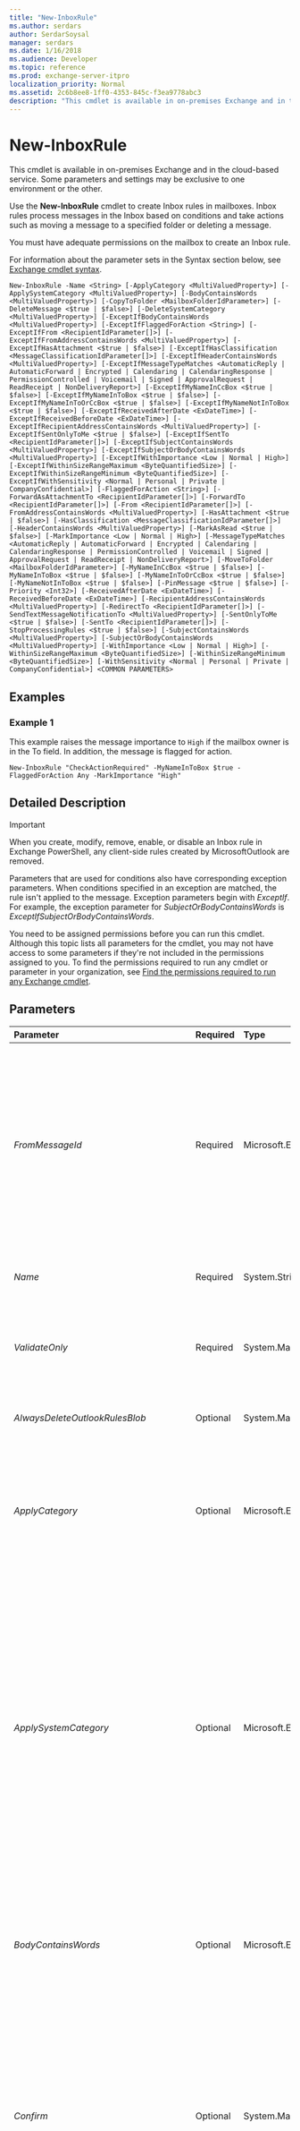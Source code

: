 ```yaml
---
title: "New-InboxRule"
ms.author: serdars
author: SerdarSoysal
manager: serdars
ms.date: 1/16/2018
ms.audience: Developer
ms.topic: reference
ms.prod: exchange-server-itpro
localization_priority: Normal
ms.assetid: 2c6b8ee8-1ff0-4353-845c-f3ea9778abc3
description: "This cmdlet is available in on-premises Exchange and in the cloud-based service. Some parameters and settings may be exclusive to one environment or the other."
---
```


# New-InboxRule

This cmdlet is available in on-premises Exchange and in the cloud-based service. Some parameters and settings may be exclusive to one environment or the other. 
  
Use the **New-InboxRule** cmdlet to create Inbox rules in mailboxes. Inbox rules process messages in the Inbox based on conditions and take actions such as moving a message to a specified folder or deleting a message.
  
You must have adequate permissions on the mailbox to create an Inbox rule.
  
For information about the parameter sets in the Syntax section below, see [Exchange cmdlet syntax](https://technet.microsoft.com/library/bb123552.aspx). 
  
```
New-InboxRule -Name <String> [-ApplyCategory <MultiValuedProperty>] [-ApplySystemCategory <MultiValuedProperty>] [-BodyContainsWords <MultiValuedProperty>] [-CopyToFolder <MailboxFolderIdParameter>] [-DeleteMessage <$true | $false>] [-DeleteSystemCategory <MultiValuedProperty>] [-ExceptIfBodyContainsWords <MultiValuedProperty>] [-ExceptIfFlaggedForAction <String>] [-ExceptIfFrom <RecipientIdParameter[]>] [-ExceptIfFromAddressContainsWords <MultiValuedProperty>] [-ExceptIfHasAttachment <$true | $false>] [-ExceptIfHasClassification <MessageClassificationIdParameter[]>] [-ExceptIfHeaderContainsWords <MultiValuedProperty>] [-ExceptIfMessageTypeMatches <AutomaticReply | AutomaticForward | Encrypted | Calendaring | CalendaringResponse | PermissionControlled | Voicemail | Signed | ApprovalRequest | ReadReceipt | NonDeliveryReport>] [-ExceptIfMyNameInCcBox <$true | $false>] [-ExceptIfMyNameInToBox <$true | $false>] [-ExceptIfMyNameInToOrCcBox <$true | $false>] [-ExceptIfMyNameNotInToBox <$true | $false>] [-ExceptIfReceivedAfterDate <ExDateTime>] [-ExceptIfReceivedBeforeDate <ExDateTime>] [-ExceptIfRecipientAddressContainsWords <MultiValuedProperty>] [-ExceptIfSentOnlyToMe <$true | $false>] [-ExceptIfSentTo <RecipientIdParameter[]>] [-ExceptIfSubjectContainsWords <MultiValuedProperty>] [-ExceptIfSubjectOrBodyContainsWords <MultiValuedProperty>] [-ExceptIfWithImportance <Low | Normal | High>] [-ExceptIfWithinSizeRangeMaximum <ByteQuantifiedSize>] [-ExceptIfWithinSizeRangeMinimum <ByteQuantifiedSize>] [-ExceptIfWithSensitivity <Normal | Personal | Private | CompanyConfidential>] [-FlaggedForAction <String>] [-ForwardAsAttachmentTo <RecipientIdParameter[]>] [-ForwardTo <RecipientIdParameter[]>] [-From <RecipientIdParameter[]>] [-FromAddressContainsWords <MultiValuedProperty>] [-HasAttachment <$true | $false>] [-HasClassification <MessageClassificationIdParameter[]>] [-HeaderContainsWords <MultiValuedProperty>] [-MarkAsRead <$true | $false>] [-MarkImportance <Low | Normal | High>] [-MessageTypeMatches <AutomaticReply | AutomaticForward | Encrypted | Calendaring | CalendaringResponse | PermissionControlled | Voicemail | Signed | ApprovalRequest | ReadReceipt | NonDeliveryReport>] [-MoveToFolder <MailboxFolderIdParameter>] [-MyNameInCcBox <$true | $false>] [-MyNameInToBox <$true | $false>] [-MyNameInToOrCcBox <$true | $false>] [-MyNameNotInToBox <$true | $false>] [-PinMessage <$true | $false>] [-Priority <Int32>] [-ReceivedAfterDate <ExDateTime>] [-ReceivedBeforeDate <ExDateTime>] [-RecipientAddressContainsWords <MultiValuedProperty>] [-RedirectTo <RecipientIdParameter[]>] [-SendTextMessageNotificationTo <MultiValuedProperty>] [-SentOnlyToMe <$true | $false>] [-SentTo <RecipientIdParameter[]>] [-StopProcessingRules <$true | $false>] [-SubjectContainsWords <MultiValuedProperty>] [-SubjectOrBodyContainsWords <MultiValuedProperty>] [-WithImportance <Low | Normal | High>] [-WithinSizeRangeMaximum <ByteQuantifiedSize>] [-WithinSizeRangeMinimum <ByteQuantifiedSize>] [-WithSensitivity <Normal | Personal | Private | CompanyConfidential>] <COMMON PARAMETERS>

```

## Examples
<a name="Examples"> </a>

### Example 1

This example raises the message importance to  `High` if the mailbox owner is in the To field. In addition, the message is flagged for action.
  
```
New-InboxRule "CheckActionRequired" -MyNameInToBox $true -FlaggedForAction Any -MarkImportance "High"
```

## Detailed Description
<a name="DetailedDescription"> </a>

> [!IMPORTANT]
> When you create, modify, remove, enable, or disable an Inbox rule in Exchange PowerShell, any client-side rules created by MicrosoftOutlook are removed. 
  
Parameters that are used for conditions also have corresponding exception parameters. When conditions specified in an exception are matched, the rule isn't applied to the message. Exception parameters begin with _ExceptIf_. For example, the exception parameter for _SubjectOrBodyContainsWords_ is _ExceptIfSubjectOrBodyContainsWords_.
  
You need to be assigned permissions before you can run this cmdlet. Although this topic lists all parameters for the cmdlet, you may not have access to some parameters if they're not included in the permissions assigned to you. To find the permissions required to run any cmdlet or parameter in your organization, see [Find the permissions required to run any Exchange cmdlet](https://technet.microsoft.com/library/mt432940.aspx).
  
## Parameters
<a name="DetailedDescription"> </a>

|**Parameter**|**Required**|**Type**|**Description**|
|:-----|:-----|:-----|:-----|
| _FromMessageId_ <br/> |Required  <br/> |Microsoft.Exchange.Configuration.Tasks.MailboxStoreObjectIdParameter  <br/> | The _FromMessageId_ parameter specifies the message that's used to create the Inbox rule. The rule is based on the properties of the message. You identify the message by its Base64-encoded **StoreObjectId** property value. For example: <br/>  MailboxId\StoreObjectId <br/>  StoreObjectId <br/>  When you use this parameter to create an Inbox rule, the following message properties are used in the rule: <br/> **Subject**: The message subject is added to the **SubjectContainsWords** condition. <br/> **From**: The message sender is added to the **From** condition. <br/> **To** and **Cc**: Recipients in the To and Cc fields are added to the **SentTo** condition. <br/> |
| _Name_ <br/> |Required  <br/> |System.String  <br/> |The _Name_ parameter specifies the name of the Inbox rule. The maximum length is 64 characters. If the value contains spaces, enclose the value in quotation marks ("). <br/> |
| _ValidateOnly_ <br/> |Required  <br/> |System.Management.Automation.SwitchParameter  <br/> |The _ValidateOnly_ switch tells the cmdlet to evaluate the conditions and requirements necessary to perform the operation and then reports whether the operation will succeed or fail. No changes are made when the _ValidateOnly_ switch is used. <br/> |
| _AlwaysDeleteOutlookRulesBlob_ <br/> |Optional  <br/> |System.Management.Automation.SwitchParameter  <br/> |The _AlwaysDeleteOutlookRulesBlob_ parameter suppresses a warning that end users or administrators get if they use Outlook Web App or Windows PowerShell to modify Inbox rules. <br/> |
| _ApplyCategory_ <br/> |Optional  <br/> |Microsoft.Exchange.Data.MultiValuedProperty  <br/> |The _ApplyCategory_ parameter specifies an action for the Inbox rule that applies the specified category to messages. A valid value is any text value that you want to define as a category. You can specify multiple categories separated by commas. If the value contains spaces, enclose the value in quotation marks ("). <br/> The categories that you specify for this parameter are defined in the mailbox (they aren't shared between mailboxes).  <br/> |
| _ApplySystemCategory_ <br/> |Optional  <br/> |Microsoft.Exchange.Data.MultiValuedProperty  <br/> | The _ApplySystemCategory_parameter specifies an action for the Inbox rule that applies the specified system category to messages. System categories are available to all mailboxes in the organization. Valid values are:  <br/>  `NotDefined` <br/>  `Bills` <br/>  `Document` <br/>  `DocumentPlus` <br/>  `Event` <br/>  `Family` <br/>  `File` <br/>  `Flight` <br/>  `FromContact` <br/>  `Important` <br/>  `LiveView` <br/>  `Lodging` <br/>  `MailingList` <br/>  `Newsletter` <br/>  `Photo` <br/>  `Purchase` <br/>  `RentalCar` <br/>  `RestaurantReservation` <br/>  `RetiredPromotion` <br/>  `ShippingNotification` <br/>  `Shopping` <br/>  `SocialUpdate` <br/>  `Travel` <br/>  `Video` <br/>  You can specify multiple values separated by commas. <br/> |
| _BodyContainsWords_ <br/> |Optional  <br/> |Microsoft.Exchange.Data.MultiValuedProperty  <br/> |The _BodyContainsWords_ parameter specifies a condition for the Inbox rule that looks for the specified words or phrases in the body of messages. <br/> If the phrase contains spaces, you need to enclose the value in quotation marks. You can specify multiple values separated by commas.  <br/> The corresponding exception parameter to this condition is _ExceptIfBodyContainsWords_.  <br/> |
| _Confirm_ <br/> |Optional  <br/> |System.Management.Automation.SwitchParameter  <br/> | The _Confirm_ switch specifies whether to show or hide the confirmation prompt. How this switch affects the cmdlet depends on if the cmdlet requires confirmation before proceeding. <br/>  Destructive cmdlets (for example, **Remove-\*** cmdlets) have a built-in pause that forces you to acknowledge the command before proceeding. For these cmdlets, you can skip the confirmation prompt by using this exact syntax: `-Confirm:$false`.  <br/>  Most other cmdlets (for example, **New-\*** and **Set-\*** cmdlets) don't have a built-in pause. For these cmdlets, specifying the _Confirm_ switch without a value introduces a pause that forces you acknowledge the command before proceeding. <br/> |
| _CopyToFolder_ <br/> |Optional  <br/> |Microsoft.Exchange.Configuration.Tasks.MailboxFolderIdParameter  <br/> |The _CopyToFolder_ parameter specifies an action for the Inbox rule that copies messages to the specified mailbox folder. You can specify the existing folder by name, or by the store object ID and a path string (for example, `\Inbox\Personal`).  <br/> |
| _DeleteMessage_ <br/> |Optional  <br/> |System.Boolean  <br/> | The _DeleteMessage_ parameter specifies an action for the Inbox rule that sends messages to the Deleted Items folder. Valid values are: <br/>  `$true`: Messages that match the conditions of the rule are moved to the Deleted Items folder.  <br/>  `$false`: The action isn't used.  <br/> |
| _DeleteSystemCategory_ <br/> |Optional  <br/> |Microsoft.Exchange.Data.MultiValuedProperty  <br/> | The _DeleteSystemCategory_ parameter specifies an action for the Inbox rule that deletes the specified system category from messages. System categories are available to all mailboxes in the organization. Valid values are: <br/>  `NotDefined` <br/>  `Bills` <br/>  `Document` <br/>  `DocumentPlus` <br/>  `Event` <br/>  `Family` <br/>  `File` <br/>  `Flight` <br/>  `FromContact` <br/>  `Important` <br/>  `LiveView` <br/>  `Lodging` <br/>  `MailingList` <br/>  `Newsletter` <br/>  `Photo` <br/>  `Purchase` <br/>  `RentalCar` <br/>  `RestaurantReservation` <br/>  `RetiredPromotion` <br/>  `ShippingNotification` <br/>  `Shopping` <br/>  `SocialUpdate` <br/>  `Travel` <br/>  `Video` <br/>  You can specify multiple values separated by commas. <br/> |
| _DomainController_ <br/> |Optional  <br/> |Microsoft.Exchange.Data.Fqdn  <br/> |This parameter is available only in on-premises Exchange.  <br/> The _DomainController_ parameter specifies the domain controller that's used by this cmdlet to read data from or write data to Active Directory. You identify the domain controller by its fully qualified domain name (FQDN). For example, `dc01.contoso.com`.  <br/> |
| _ExceptIfBodyContainsWords_ <br/> |Optional  <br/> |Microsoft.Exchange.Data.MultiValuedProperty  <br/> |The _ExceptIfBodyContainsWords_ parameter specifies an exception for the Inbox rule that looks for the specified words or phrases in the body of messages. <br/> If the phrase contains spaces, you need to enclose the value in quotation marks. You can specify multiple values separated by commas.  <br/> The corresponding condition parameter to this exception is _BodyContainsWords_.  <br/> |
| _ExceptIfFlaggedForAction_ <br/> |Optional  <br/> |System.String  <br/> | The _ExceptIfFlaggedForAction_ parameter specifies an exception for the Inbox rule that looks messages with the specified message flag. Valid values are: <br/>  `Any` <br/>  `Call` <br/>  `DoNotForward` <br/>  `FollowUp` <br/>  `ForYourInformation` <br/>  `Forward` <br/>  `NoResponseNecessary` <br/>  `Read` <br/>  `Reply` <br/>  `ReplyToAll` <br/>  `Review` <br/>  The corresponding condition parameter to this exception is _FlaggedForAction_.  <br/> |
| _ExceptIfFrom_ <br/> |Optional  <br/> |Microsoft.Exchange.Configuration.Tasks.RecipientIdParameter[]  <br/> | The _ExceptIfFrom_ parameter specifies an exception for the Inbox rule that looks for the specified sender in messages. You can use any value that uniquely identifies the sender. For example: <br/>  For example: <br/>  Name <br/>  Display name <br/>  Alias <br/>  Distinguished name (DN) <br/>  Canonical DN <br/>  Email address <br/>  GUID <br/>  You can specify multiple senders separated by commas <br/>  The corresponding condition parameter to this exception is _From_.  <br/> |
| _ExceptIfFromAddressContainsWords_ <br/> |Optional  <br/> |Microsoft.Exchange.Data.MultiValuedProperty  <br/> |The _ExceptIfFromAddressContainsWords_ parameter specifies an exception for the Inbox rule that looks for messages where the specified words are in the sender's email address. <br/> You can specify multiple values separated by commas.  <br/> The corresponding condition parameter to this exception is _FromAddressContainsWords_.  <br/> |
| _ExceptIfFromSubscription_ <br/> |Optional  <br/> |Microsoft.Exchange.Transport.Sync.Common.Subscription.AggregationSubscriptionIdentity[]  <br/> |This parameter is available only in the cloud-based service.  <br/> The _ExceptIfFromSubscription_ parameter specifies an exception for the Inbox rule that looks for messages received from subscriptions (for example, POP or IMAP subscriptions). You can identify the subscription by using the **Get-Subscription** cmdlet. <br/> The corresponding condition parameter to this exception is _FromSubscription_.  <br/> |
| _ExceptIfHasAttachment_ <br/> |Optional  <br/> |System.Boolean  <br/> | The _ExceptIfHasAttachment_ parameter specifies an exception for the Inbox rule that looks for messages with attachments. Valid values are: <br/>  `$true`: The rule action isn't applied to messages that have attachments.  <br/>  `$false`: The exception isn't used.  <br/>  The corresponding condition parameter to this exception is _HasAttachment_.  <br/> |
| _ExceptIfHasClassification_ <br/> |Optional  <br/> |Microsoft.Exchange.Configuration.Tasks.MessageClassificationIdParameter[]  <br/> |The _ExceptIfHasClassification_ parameter specifies an exception for the Inbox rule that looks for messages with the specified message classification. You can find message classifications by using the **Get-MessageClassification** cmdlet. You can specify multiple message classifications separated by commas. <br/> The corresponding condition parameter to this exception is _HasClassification_.  <br/> |
| _ExceptIfHeaderContainsWords_ <br/> |Optional  <br/> |Microsoft.Exchange.Data.MultiValuedProperty  <br/> |The _HeaderContainsWords_ parameter specifies an exception for the Inbox rule that looks for the specified words or phrases in the header fields of messages. <br/> If the phrase contains spaces, you need to enclose the value in quotation marks. You can specify multiple values separated by commas.  <br/> The corresponding condition parameter to this exception is _HeaderContainsWords_.  <br/> |
| _ExceptIfMessageTypeMatches_ <br/> |Optional  <br/> |Microsoft.Exchange.Data.Storage.InboxRuleMessageType  <br/> | The _ExceptIfMessageTypeMatches_ parameter specifies an exception for the Inbox rule that looks for messages of the specified type. Valid values are: <br/>  `AutomaticReply` <br/>  `AutomaticForward` <br/>  `Encrypted` <br/>  `Calendaring` <br/>  `CalendaringResponse` <br/>  `PermissionControlled` <br/>  `Voicemail` <br/>  `Signed` <br/>  `ApprovalRequest` <br/>  `ReadReceipt` <br/>  `NonDeliveryReport` <br/>  The corresponding condition parameter to this exception is _MessageTypeMatches_.  <br/> |
| _ExceptIfMyNameInCcBox_ <br/> |Optional  <br/> |System.Boolean  <br/> | The _ExceptIfMyNameInCcBox_ parameter specifies an exception for the Inbox rule that looks for messages where the mailbox owner is in the Cc field. Valid values are: <br/>  `$true`: The rule action isn't applied to messages where the mailbox owner is in the Cc field.  <br/>  `$false`: The exception isn't used.  <br/>  The corresponding condition parameter to this exception is _MyNameInCcBox_.  <br/> |
| _ExceptIfMyNameInToBox_ <br/> |Optional  <br/> |System.Boolean  <br/> | The _ExceptIfMyNameInToBox_ parameter specifies an exception for the Inbox rule that looks for messages where the mailbox owner is in the To field. Valid values are: <br/>  `$true`: The rule action isn't applied to messages where the mailbox owner is in the To field.  <br/>  `$false`: The exception isn't used.  <br/>  The corresponding condition parameter to this exception is _MyNameInToBox_.  <br/> |
| _ExceptIfMyNameInToOrCcBox_ <br/> |Optional  <br/> |System.Boolean  <br/> | The _ExceptIfMyNameInToOrCcBox_ parameter specifies an exception for the Inbox rule that looks for messages where the mailbox owner is in the To or Cc fields Valid values are. <br/>  `$true`: The rule action isn't applied to messages where the mailbox owner is in the To or Cc fields.  <br/>  `$false`: The exception isn't used.  <br/>  The corresponding condition parameter to this exception is _MyNameInToOrCcBox_.  <br/> |
| _ExceptIfMyNameNotInToBox_ <br/> |Optional  <br/> |System.Boolean  <br/> | The _ExceptIfMyNameNotInToBox_ parameter specifies an exception for the Inbox rule that looks for messages where the mailbox owner isn't in the To field. Valid values are: <br/>  `$true`: The rule action isn't applied to messages where the mailbox owner isn't in the To field.  <br/>  `$false`: The exception isn't used.  <br/>  The corresponding condition parameter to this exception is _MyNameNotInToBox_.  <br/> |
| _ExceptIfReceivedAfterDate_ <br/> |Optional  <br/> |Microsoft.Exchange.ExchangeSystem.ExDateTime  <br/> |The _ExceptIfReceivedAfterDate_ parameter specifies an exception for the Inbox rule that looks for messages received after the specified date. <br/> Use the short date format that's defined in the **Regional Options** settings on the computer where you're running the command. For example, if the computer is configured to use the short date format _mm_/ _dd_/ _yyyy_, enter 09/01/2015 to specify September 1, 2015. You can enter the date only, or you can enter the date and time of day. If you enter the date and time of day, enclose the value in quotation marks ("), for example,"09/01/2015 5:00 PM".  <br/> The corresponding condition parameter to this exception is _ReceivedAfterDate_.  <br/> |
| _ExceptIfReceivedBeforeDate_ <br/> |Optional  <br/> |Microsoft.Exchange.ExchangeSystem.ExDateTime  <br/> |The _ExceptIfReceivedBeforeDate_ parameter specifies an exception for the Inbox rule that looks for messages received before the specified date. <br/> Use the short date format that's defined in the **Regional Options** settings on the computer where you're running the command. For example, if the computer is configured to use the short date format _mm_/ _dd_/ _yyyy_, enter 09/01/2015 to specify September 1, 2015. You can enter the date only, or you can enter the date and time of day. If you enter the date and time of day, enclose the value in quotation marks ("), for example,"09/01/2015 5:00 PM".  <br/> The corresponding condition parameter to this exception is _ReceivedBeforeDate_.  <br/> |
| _ExceptIfRecipientAddressContainsWords_ <br/> |Optional  <br/> |Microsoft.Exchange.Data.MultiValuedProperty  <br/> |The _ExceptIfRecipientAddressContainsWords_ parameter specifies an exception for the Inbox rule that looks for messages where the specified words are in recipient email addresses. <br/> You can specify multiple values separated by commas.  <br/> The corresponding condition parameter to this exception is _RecipientAddressContainsWords_.  <br/> |
| _ExceptIfSentOnlyToMe_ <br/> |Optional  <br/> |System.Boolean  <br/> | The _ExceptIfSentOnlyToMe_ parameter specifies an exception for the Inbox rule that looks for messages where the only recipient is the mailbox owner. Valid values are: <br/>  `$true`: The rule action isn't applied to messages where the mailbox owner is the only recipient.  <br/>  `$false`: The exception isn't used.  <br/>  The corresponding condition parameter to this exception is _SentOnlyToMe_.  <br/> |
| _ExceptIfSentTo_ <br/> |Optional  <br/> |Microsoft.Exchange.Configuration.Tasks.RecipientIdParameter[]  <br/> | The _ExceptIfSentTo_ parameter specifies an exception that looks for recipients in messages. You can use any value that uniquely identifies the recipient. For example: <br/>  Name <br/>  Distinguished name (DN) <br/>  Display name <br/>  Email address <br/>  GUID <br/>  To enter multiple values, use the following syntax: `<value1>,<value2>,...<valueX>`. If the values contain spaces or otherwise require quotation marks, use the following syntax:  `"<value1>","<value2>",..."<valueX>"`.  <br/>  The corresponding condition parameter to this exception is _SentTo_.  <br/> |
| _ExceptIfSubjectContainsWords_ <br/> |Optional  <br/> |Microsoft.Exchange.Data.MultiValuedProperty  <br/> |The _ExceptIfSubjectContainsWords_ parameter specifies an exception for the Inbox rule that looks for the specified words or phrases in the Subject field of messages. <br/> If the phrase contains spaces, you need to enclose the value in quotation marks. You can specify multiple values separated by commas.  <br/> The corresponding condition parameter to this exception is _SubjectContainsWords_.  <br/> |
| _ExceptIfSubjectOrBodyContainsWords_ <br/> |Optional  <br/> |Microsoft.Exchange.Data.MultiValuedProperty  <br/> |The _ExceptIfSubjectOrBodyContainsWords_ parameter specifies an exception for the Inbox rule that looks for the specified words or phrases in the Subject field or body of messages. <br/> If the phrase contains spaces, you need to enclose the value in quotation marks. You can specify multiple values separated by commas.  <br/> The corresponding condition parameter to this exception is _ExceptIfSubjectOrBodyContainsWords_.  <br/> |
| _ExceptIfWithImportance_ <br/> |Optional  <br/> |Microsoft.Exchange.Data.Storage.Importance  <br/> | The _ExceptIfWithImportance_ parameter specifies an exception for the Inbox rule that looks for messages with the specified importance level. Valid values are: <br/>  `High` <br/>  `Normal` <br/>  `Low` <br/>  The corresponding condition parameter to this exception is _WithImportance_.  <br/> |
| _ExceptIfWithinSizeRangeMaximum_ <br/> |Optional  <br/> |Microsoft.Exchange.Data.ByteQuantifiedSize  <br/> | The _ExceptIfWithinSizeRangeMaximum_ parameter specifies part of an exception for the Inbox rule that looks for messages that smaller than specified maximum size. <br/>  When you enter a value, qualify the value with one of the following units: <br/>  `B` (bytes) <br/>  `KB` (kilobytes) <br/>  `MB` (megabytes) <br/>  `GB` (gigabytes) <br/>  `TB` (terabytes) <br/>  Unqualified values are typically treated as bytes, but small values may be rounded up to the nearest kilobyte. <br/>  You need to use this parameter with the _ExceptIfWithinSizeRangeMainimum_ parameter, and the value of this parameter must be greater than the value of _ExceptIfWithinSizeRangeMinimum_.  <br/>  The corresponding condition parameter to this exception is _WithinSizeRangeMaximum_.  <br/> |
| _ExceptIfWithinSizeRangeMinimum_ <br/> |Optional  <br/> |Microsoft.Exchange.Data.ByteQuantifiedSize  <br/> | The _ExceptIfWithinSizeRangeMinimum_ parameter specifies part of an exception for the Inbox rule that looks for messages that are larger than the specified minimum size. <br/>  When you enter a value, qualify the value with one of the following units: <br/>  `B` (bytes) <br/>  `KB` (kilobytes) <br/>  `MB` (megabytes) <br/>  `GB` (gigabytes) <br/>  `TB` (terabytes) <br/>  Unqualified values are typically treated as bytes, but small values may be rounded up to the nearest kilobyte. <br/>  You need to use this parameter with the _ExceptIfWithinSizeRangeMaximum_ parameter, and the value of this parameter must be less than the value of _ExceptIfWithinSizeRangeMaximum_.  <br/>  The corresponding condition parameter to this exception is _WithinSizeRangeMinimum_.  <br/> |
| _ExceptIfWithSensitivity_ <br/> |Optional  <br/> |Microsoft.Exchange.Data.Storage.Sensitivity  <br/> | The _ExceptIfWithSensitivity_ parameter specifies an exception for the Inbox rule that looks for messages with the specified sensitivity level. Valid values are: <br/>  `Normal` <br/>  `Personal` <br/>  `Private` <br/>  `CompanyConfidential` <br/>  The corresponding condition parameter to this exception is _WithSensitivity_.  <br/> |
| _FlaggedForAction_ <br/> |Optional  <br/> |System.String  <br/> | The _FlaggedForAction_ parameter specifies a condition for the Inbox rule that looks for messages with the specified message flag. Valid values are: <br/>  `Any` <br/>  `Call` <br/>  `DoNotForward` <br/>  `FollowUp` <br/>  `ForYourInformation` <br/>  `Forward` <br/>  `NoResponseNecessary` <br/>  `Read` <br/>  `Reply` <br/>  `ReplyToAll` <br/>  `Review` <br/> |
| _Force_ <br/> |Optional  <br/> |System.Management.Automation.SwitchParameter  <br/> |The _Force_ switch specifies whether to suppress warning or confirmation messages. You can use this switch to run tasks programmatically where prompting for administrative input is inappropriate. You don't need to specify a value with this switch. <br/> A confirmation prompt warns you if the mailbox contains rules that were created by Outlook, because any client-side rules will be removed by the actions of this cmdlet.  <br/> |
| _ForwardAsAttachmentTo_ <br/> |Optional  <br/> |Microsoft.Exchange.Configuration.Tasks.RecipientIdParameter[]  <br/> | The _ForwardAsAttachmentTo_ parameter specifies an action for the Inbox rule that forwards the message to the specified recipient as an attachment. You can use any value that uniquely identifies the recipient. <br/>  For example: <br/>  Name <br/>  Display name <br/>  Alias <br/>  Distinguished name (DN) <br/>  Canonical DN <br/>  Email address <br/>  GUID <br/>  You can specify multiple recipients separated by commas. <br/> |
| _ForwardTo_ <br/> |Optional  <br/> |Microsoft.Exchange.Configuration.Tasks.RecipientIdParameter[]  <br/> | The _ForwardTo_ parameter specifies an action for the Inbox rule that forwards the message to the specified recipient. You can use any value that uniquely identifies the recipient. <br/>  For example: <br/>  Name <br/>  Display name <br/>  Alias <br/>  Distinguished name (DN) <br/>  Canonical DN <br/>  Email address <br/>  GUID <br/>  You can specify multiple recipients separated by commas. <br/> |
| _From_ <br/> |Optional  <br/> |Microsoft.Exchange.Configuration.Tasks.RecipientIdParameter[]  <br/> | The _From_ parameter specifies a condition for the Inbox rule that looks for the specified sender in messages. You can use any value that uniquely identifies the sender. <br/>  For example: <br/>  Name <br/>  Display name <br/>  Alias <br/>  Distinguished name (DN) <br/>  Canonical DN <br/>  Email address <br/>  GUID <br/>  You can specify multiple senders separated by commas. <br/>  The corresponding exception parameter to this condition is _ExceptIfFrom_.  <br/> |
| _FromAddressContainsWords_ <br/> |Optional  <br/> |Microsoft.Exchange.Data.MultiValuedProperty  <br/> |The _FromAddressContainsWords_ parameter specifies a condition for the Inbox rule that looks for messages where the specified words are in the sender's email address. <br/> You can specify multiple values separated by commas.  <br/> The corresponding exception parameter to this condition is _ExceptIfFromAddressContainsWords_.  <br/> |
| _FromSubscription_ <br/> |Optional  <br/> |Microsoft.Exchange.Transport.Sync.Common.Subscription.AggregationSubscriptionIdentity[]  <br/> |This parameter is available only in the cloud-based service.  <br/> The _FromSubscription_ parameter specifies a condition for the Inbox rule that looks for messages received from subscriptions (for example, POP or IMAP subscriptions). You can identify the subscription by using the **Get-Subscription** cmdlet. <br/> The corresponding exception parameter to this condition is _ExceptIfFromSubscription_.  <br/> |
| _HasAttachment_ <br/> |Optional  <br/> |System.Boolean  <br/> | The _HasAttachment_ parameter specifies a condition for the Inbox rule that looks for messages with attachments. Valid values are: <br/>  `$true`: The rule action is applied to messages that have attachments.  <br/>  `$false`: The condition isn't used.  <br/>  The corresponding exception parameter to this condition is _ExceptIfHasAttachment_.  <br/> |
| _HasClassification_ <br/> |Optional  <br/> |Microsoft.Exchange.Configuration.Tasks.MessageClassificationIdParameter[]  <br/> |The _HasClassification_ parameter specifies a condition for the Inbox rule that looks for messages with the specified message classification. You can find message classifications by using the **Get-MessageClassification** cmdlet. You can specify multiple message classifications separated by commas. <br/> The corresponding exception parameter to this condition is _ExceptIfHasClassification_.  <br/> |
| _HeaderContainsWords_ <br/> |Optional  <br/> |Microsoft.Exchange.Data.MultiValuedProperty  <br/> |The _HeaderContainsWords_ parameter specifies a condition for the Inbox rule that looks for the specified words or phrases in the header fields of messages. <br/> If the phrase contains spaces, you need to enclose the value in quotation marks. You can specify multiple values separated by commas.  <br/> The corresponding exception parameter to this condition is _ExceptIfHeaderContainsWords_.  <br/> |
| _Mailbox_ <br/> |Optional  <br/> |Microsoft.Exchange.Configuration.Tasks.MailboxIdParameter  <br/> | The _Mailbox_ parameter specifies the mailbox that contains the Inbox rule. You can use any value that uniquely identifies the mailbox. <br/>  For example: <br/>  Name <br/>  Display name <br/>  Alias <br/>  Distinguished name (DN) <br/>  Canonical DN <br/> _\<domain name\>_\ _\<account name\>_ <br/>  Email address <br/>  GUID <br/> **LegacyExchangeDN** <br/> **SamAccountName** <br/>  User ID or user principal name (UPN) <br/> |
| _MarkAsRead_ <br/> |Optional  <br/> |System.Boolean  <br/> | The _MarkAsRead_ parameter specifies an action for the Inbox rule that marks messages as read. Valid values are: <br/>  `$true`: Messages that match the conditions of the rule are marked as read.  <br/>  `$false`: The action isn't used.  <br/> |
| _MarkImportance_ <br/> |Optional  <br/> |Microsoft.Exchange.Data.Storage.Importance  <br/> | The _MarkImportance_ parameter specifies an action for the Inbox rule that marks messages with the specified importance flag. Valid values are: <br/>  `Low` <br/>  `Normal` <br/>  `High` <br/> |
| _MessageTypeMatches_ <br/> |Optional  <br/> |Microsoft.Exchange.Data.Storage.InboxRuleMessageType  <br/> | The _MessageTypeMatches_ parameter specifies a condition for the Inbox rule that looks for messages of the specified type. Valid values are: <br/>  `AutomaticReply` <br/>  `AutomaticForward` <br/>  `Encrypted` <br/>  `Calendaring` <br/>  `CalendaringResponse` <br/>  `PermissionControlled` <br/>  `Voicemail` <br/>  `Signed` <br/>  `ApprovalRequest` <br/>  `ReadReceipt` <br/>  `NonDeliveryReport` <br/>  The corresponding exception parameter to this condition is _ExceptIfMessageTypeMatches_.  <br/> |
| _MoveToFolder_ <br/> |Optional  <br/> |Microsoft.Exchange.Configuration.Tasks.MailboxFolderIdParameter  <br/> |The _MoveToFolder_ parameter specifies an action for the Inbox rule that moves messages to the specified mailbox folder. You can specify the existing folder by name, or by the store object ID and a path string (for example, `\Inbox\Personal`).  <br/> |
| _MyNameInCcBox_ <br/> |Optional  <br/> |System.Boolean  <br/> | The _MyNameInCcBox_ parameter specifies a condition for the Inbox rule that looks for messages where the mailbox owner is in the Cc field. Valid values are: <br/>  `$true`: The rule action is applied to messages where the mailbox owner is in the Cc field.  <br/>  `$false`: The condition isn't used.  <br/>  The corresponding exception parameter to this condition is _ExceptIfMyNameInCcBox_.  <br/> |
| _MyNameInToBox_ <br/> |Optional  <br/> |System.Boolean  <br/> | The _MyNameInToBox_ parameter specifies a condition for the Inbox rule that looks for messages where the mailbox owner is in the To field. Valid values are: <br/>  `$true`: The rule action is applied to messages where the mailbox owner is in the To field.  <br/>  `$false`: The condition isn't used.  <br/>  The corresponding exception parameter to this condition is _ExceptIfMyNameInToBox_.  <br/> |
| _MyNameInToOrCcBox_ <br/> |Optional  <br/> |System.Boolean  <br/> | The _MyNameInToOrCcBox_ parameter specifies a condition for the Inbox rule that looks for messages where the mailbox owner is in the To or Cc fields Valid values are. <br/>  `$true`: The rule action is applied to messages where the mailbox owner is in the To or Cc fields.  <br/>  `$false`: The condition isn't used.  <br/>  The corresponding exception parameter to this condition is _ExceptIfMyNameInToOrCcBox_.  <br/> |
| _MyNameNotInToBox_ <br/> |Optional  <br/> |System.Boolean  <br/> | The _MyNameNotInToBox_ parameter specifies a condition for the Inbox rule that looks for messages where the mailbox owner isn't in the To field. Valid values are: <br/>  `$true`: The rule action is applied to messages where the mailbox owner isn't in the To field.  <br/>  `$false`: The condition isn't used.  <br/>  The corresponding exception parameter to this condition is _ExceptIfMyNameNotInToBox_.  <br/> |
| _PinMessage_ <br/> |Optional  <br/> |System.Boolean  <br/> | The _PinMessage_ parameter specifies an action for the Inbox rule that pins messages to the top of the Inbox. Valid values are: <br/>  `$true`: Message that match the conditions of the rule are pinned to the top of the Inbox.  <br/>  `$false`: The action isn't used.  <br/> |
| _Priority_ <br/> |Optional  <br/> |System.Int32  <br/> |The _Priority_ parameter specifies a priority for the Inbox rule that determines the order of rule processing. A lower integer value indicates a higher priority, <br/> |
| _ReceivedAfterDate_ <br/> |Optional  <br/> |Microsoft.Exchange.ExchangeSystem.ExDateTime  <br/> |The _ReceivedAfterDate_ parameter specifies a condition for the Inbox rule that looks for messages received after the specified date. <br/> Use the short date format that's defined in the **Regional Options** settings on the computer where you're running the command. For example, if the computer is configured to use the short date format _mm_/ _dd_/ _yyyy_, enter 09/01/2015 to specify September 1, 2015. You can enter the date only, or you can enter the date and time of day. If you enter the date and time of day, enclose the value in quotation marks ("), for example,"09/01/2015 5:00 PM".  <br/> The corresponding exception parameter to this condition is _ExceptIfReceivedAfterDate_.  <br/> |
| _ReceivedBeforeDate_ <br/> |Optional  <br/> |Microsoft.Exchange.ExchangeSystem.ExDateTime  <br/> |The _ReceivedBeforeDate_ parameter specifies a condition for the Inbox rule that looks for messages received before the specified date. <br/> Use the short date format that's defined in the **Regional Options** settings on the computer where you're running the command. For example, if the computer is configured to use the short date format _mm_/ _dd_/ _yyyy_, enter 09/01/2015 to specify September 1, 2015. You can enter the date only, or you can enter the date and time of day. If you enter the date and time of day, enclose the value in quotation marks ("), for example,"09/01/2015 5:00 PM".  <br/> The corresponding exception parameter to this condition is _ExceptIfReceivedBeforeDate_.  <br/> |
| _RecipientAddressContainsWords_ <br/> |Optional  <br/> |Microsoft.Exchange.Data.MultiValuedProperty  <br/> |The _RecipientAddressContainsWords_ parameter specifies a condition for the Inbox rule that looks for messages where the specified words are in recipient email addresses. <br/> You can specify multiple values separated by commas.  <br/> The corresponding exception parameter to this condition is _ExceptIfRecipientAddressContainsWords_.  <br/> |
| _RedirectTo_ <br/> |Optional  <br/> |Microsoft.Exchange.Configuration.Tasks.RecipientIdParameter[]  <br/> | The _RedirectTo_ parameter specifies an action for the Inbox rule that recdirects the message to the specified recipient. You can use any value that uniquely identifies the recipient. <br/>  For example: <br/>  Name <br/>  Display name <br/>  Distinguished name (DN) <br/>  Canonical DN <br/>  GUID <br/>  You can specify multiple recipients separated by commas. <br/> |
| _SendTextMessageNotificationTo_ <br/> |Optional  <br/> |Microsoft.Exchange.Data.MultiValuedProperty  <br/> |The _SendTextMessageNotificationTo_ parameter specifies an action for the Inbox rule that send a text message notification to the specified telephone number. <br/> You can specify multiple values separated by commas.  <br/> |
| _SentOnlyToMe_ <br/> |Optional  <br/> |System.Boolean  <br/> | The _SentOnlyToMe_ parameter specifies a condition for the Inbox rule that looks for messages where the only recipient is the mailbox owner. Valid values are: <br/>  `$true`: The rule action is applied to messages where the mailbox owner is the only recipient.  <br/>  `$false`: The condition isn't used.  <br/>  The corresponding exception parameter to this condition is _ExceptIfSentOnlyToMe_.  <br/> |
| _SentTo_ <br/> |Optional  <br/> |Microsoft.Exchange.Configuration.Tasks.RecipientIdParameter[]  <br/> | The _SentTo_ parameter specifies a condition for the Inbox rule that looks for messages with the specified recipients. You can use any value that uniquely identifies the recipient. <br/>  For example: <br/>  Name <br/>  Display name <br/>  Distinguished name (DN) <br/>  Canonical DN <br/>  GUID <br/>  You can specify multiple recipients separated by commas. <br/>  The corresponding exception parameter to this condition is _ExceptIfSentTo_.  <br/> |
| _StopProcessingRules_ <br/> |Optional  <br/> |System.Boolean  <br/> | The _StopProcessingRules_ parameter specifies an action for the Inbox rule that stops processing additional rules if the conditions of this Inbox rule are met. Valid values are:If set to `$true`, the _StopProcessingRules_ parameter instructs Exchange to stop processing additional rules if the conditions of this Inbox rule are met. <br/>  `$true`: Stop processing more rules.  <br/>  `$false`: The action isn't used (continue processing more rules after this one).  <br/> |
| _SubjectContainsWords_ <br/> |Optional  <br/> |Microsoft.Exchange.Data.MultiValuedProperty  <br/> |The _SubjectContainsWords_ parameter specifies a condition for the Inbox rule that looks for the specified words or phrases in the Subject field of messages. <br/> If the phrase contains spaces, you need to enclose the value in quotation marks. You can specify multiple values separated by commas.  <br/> The corresponding exception parameter to this condition is _ExceptIfSubjectContainsWords_.  <br/> |
| _SubjectOrBodyContainsWords_ <br/> |Optional  <br/> |Microsoft.Exchange.Data.MultiValuedProperty  <br/> |The _SubjectOrBodyContainsWords_ parameter specifies a condition for the Inbox rule that looks for the specified words or phrases in the Subject field or body of messages. <br/> If the phrase contains spaces, you need to enclose the value in quotation marks. You can specify multiple values separated by commas.  <br/> The corresponding exception parameter to this condition is _ExceptIfSubjectOrBodyContainsWords_.  <br/> |
| _WhatIf_ <br/> |Optional  <br/> |System.Management.Automation.SwitchParameter  <br/> |The _WhatIf_ switch simulates the actions of the command. You can use this switch to view the changes that would occur without actually applying those changes. You don't need to specify a value with this switch. <br/> |
| _WithImportance_ <br/> |Optional  <br/> |Microsoft.Exchange.Data.Storage.Importance  <br/> | The _WithImportance_ parameter specifies a condition for the Inbox rule that looks for messages with the specified importance level. Valid values are: <br/>  `High` <br/>  `Normal` <br/>  `Low` <br/>  The corresponding exception parameter to this condition is _ExceptIfWithImportance_.  <br/> |
| _WithinSizeRangeMaximum_ <br/> |Optional  <br/> |Microsoft.Exchange.Data.ByteQuantifiedSize  <br/> | The _WithinSizeRangeMaximum_ parameter specifies part of a condition for the Inbox rule that looks for messages that are smaller than specified maximum size. <br/>  When you enter a value, qualify the value with one of the following units: <br/>  `B` (bytes) <br/>  `KB` (kilobytes) <br/>  `MB` (megabytes) <br/>  `GB` (gigabytes) <br/>  `TB` (terabytes) <br/>  Unqualified values are typically treated as bytes, but small values may be rounded up to the nearest kilobyte. <br/>  You need to use this parameter with the _WithinSizeRangeMinimum_ parameter, and the value of this parameter must be greater than the value of _WithinSizeRangeMinimum_.  <br/>  The corresponding exception parameter to this condition is _ExceptIfWithinSizeRangeMaximum_.  <br/> |
| _WithinSizeRangeMinimum_ <br/> |Optional  <br/> |Microsoft.Exchange.Data.ByteQuantifiedSize  <br/> | The _WithinSizeRangeMinimum_ parameter specifies part of a condition for the Inbox rule that looks for messages that are larger than the specified minimum size. <br/>  When you enter a value, qualify the value with one of the following units: <br/>  `B` (bytes) <br/>  `KB` (kilobytes) <br/>  `MB` (megabytes) <br/>  `GB` (gigabytes) <br/>  `TB` (terabytes) <br/>  Unqualified values are typically treated as bytes, but small values may be rounded up to the nearest kilobyte. <br/>  You need to use this parameter with the _WithinSizeRangeMaximum_ parameter, and the value of this parameter must be less than the value of _WithinSizeRangeMaximum_.  <br/>  The corresponding exception parameter to this condition is _ExceptIfWithinSizeRangeMinimum_.  <br/> |
| _WithSensitivity_ <br/> |Optional  <br/> |Microsoft.Exchange.Data.Storage.Sensitivity  <br/> | The _WithSensitivity_ parameter specifies a condition for the Inbox rule that looks for messages with the specified sensitivity level. Valid values are: <br/>  `Normal` <br/>  `Personal` <br/>  `Private` <br/>  `CompanyConfidential` <br/>  The corresponding exception parameter to this condition is _ExceptIfWithSensitivity_.  <br/> |
   
## Input Types
<a name="InputTypes"> </a>

To see the input types that this cmdlet accepts, see [Cmdlet Input and Output Types](http://go.microsoft.com/fwlink/p/?linkId=616387). If the Input Type field for a cmdlet is blank, the cmdlet doesn't accept input data. 
  
## Return Types
<a name="ReturnTypes"> </a>

To see the return types, which are also known as output types, that this cmdlet accepts, see [Cmdlet Input and Output Types](http://go.microsoft.com/fwlink/p/?linkId=616387). If the Output Type field is blank, the cmdlet doesn't return data. 
  

